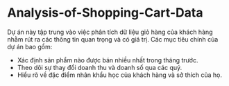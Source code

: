# Analysis-of-Shopping-Cart-Data
Dự án này tập trung vào việc phân tích dữ liệu giỏ hàng của khách hàng nhằm rút ra các thông tin quan trọng và có giá trị. Các mục tiêu chính của dự án bao gồm:

+ Xác định sản phẩm nào được bán nhiều nhất trong tháng trước.
+ Theo dõi sự thay đổi doanh thu và doanh số qua các quý.
+ Hiểu rõ về đặc điểm nhân khẩu học của khách hàng và sở thích của họ.

